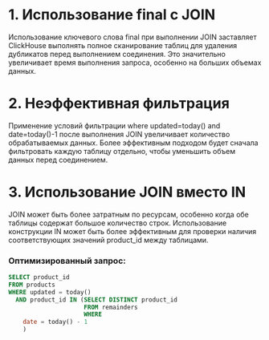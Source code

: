 # 1. Использование final с JOIN

Использование ключевого слова final при выполнении JOIN
заставляет ClickHouse выполнять полное сканирование таблиц для
удаления дубликатов перед выполнением соединения.
Это значительно увеличивает время выполнения запроса, особенно на больших объемах данных.

# 2. Неэффективная фильтрация

Применение условий фильтрации where updated=today() and date=today()-1
после выполнения JOIN увеличивает количество обрабатываемых данных.
Более эффективным подходом будет сначала фильтровать каждую таблицу отдельно,
чтобы уменьшить объем данных перед соединением.

# 3. Использование JOIN вместо IN

JOIN может быть более затратным по ресурсам,
особенно когда обе таблицы содержат большое количество строк.
Использование конструкции IN может быть более эффективным
для проверки наличия соответствующих значений product_id между таблицами.

### Оптимизированный запрос:

```sql
SELECT product_id
FROM products
WHERE updated = today()
  AND product_id IN (SELECT DISTINCT product_id
                     FROM remainders
                     WHERE
    date = today() - 1
    )
```
